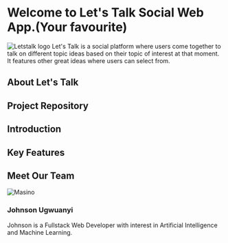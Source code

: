 # Welcome to Let's Talk Social Web App.(Your favourite)
![Letstalk logo](letstalk/assets/img.png)
Let's Talk is a social platform where users come together to talk on different topic ideas based on their topic
of interest at that moment.
It features other great ideas where users can select from.

## About Let's Talk

## Project Repository

## Introduction

## Key Features

## Meet Our Team
![Masino](letstalk/assets/nice.jfif)
### Johnson Ugwuanyi
Johnson is a Fullstack Web Developer with interest in Artificial Intelligence and Machine Learning.




